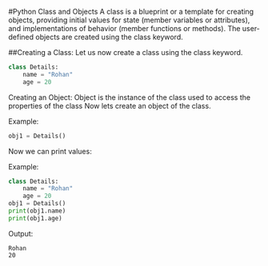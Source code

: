 #Python Class and Objects
A class is a blueprint or a template for creating objects, providing initial values for state (member variables or attributes), and implementations of behavior (member functions or methods). The user-defined objects are created using the class keyword.

##Creating a Class:
Let us now create a class using the class keyword.
```py
class Details:
    name = "Rohan"
    age = 20
```
Creating an Object:
Object is the instance of the class used to access the properties of the class Now lets create an object of the class.

Example:
```py
obj1 = Details()
```
Now we can print values:

Example:
```py
class Details:
    name = "Rohan"
    age = 20
obj1 = Details()
print(obj1.name)
print(obj1.age)
```
Output:
```
Rohan
20
```
